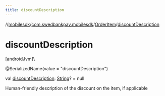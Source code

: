 ```yaml
---
title: discountDescription
---
```

//[mobilesdk](../../../index.html)/[com.swedbankpay.mobilesdk](../index.html)/[OrderItem](index.html)/[discountDescription](discount-description.html)



# discountDescription



[androidJvm]\




@SerializedName(value = "discountDescription")



val [discountDescription](discount-description.html): [String](https://kotlinlang.org/api/latest/jvm/stdlib/kotlin/-string/index.html)? = null



Human-friendly description of the discount on the item, if applicable




